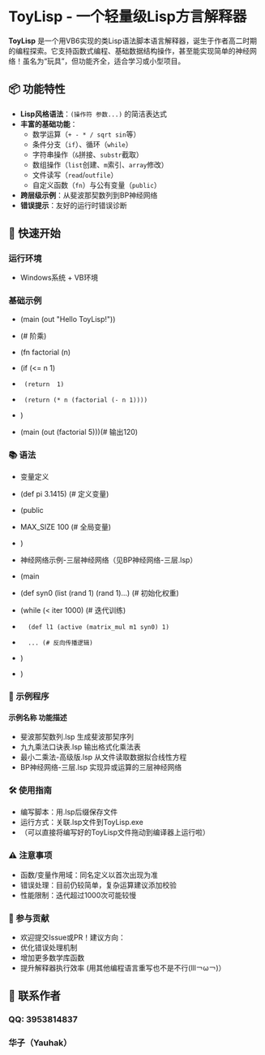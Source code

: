 # ToyLisp - 一个轻量级Lisp方言解释器

**ToyLisp** 是一个用VB6实现的类Lisp语法脚本语言解释器，诞生于作者高二时期的编程探索。它支持函数式编程、基础数据结构操作，甚至能实现简单的神经网络！虽名为“玩具”，但功能齐全，适合学习或小型项目。

## 📦 功能特性
- **Lisp风格语法**：`(操作符 参数...)` 的简洁表达式
- **丰富的基础功能**：
  - 数学运算（`+ - * / sqrt sin`等）
  - 条件分支（`if`）、循环（`while`）
  - 字符串操作（`&`拼接、`substr`截取）
  - 数组操作（`list`创建、`m`索引、`array`修改）
  - 文件读写（`read`/`outfile`）
  - 自定义函数（`fn`）与公有变量（`public`）
- **跨层级示例**：从斐波那契数列到BP神经网络
- **错误提示**：友好的运行时错误诊断

## 🚀 快速开始
### 运行环境
- Windows系统 + VB环境

### 基础示例
- (main (out "Hello ToyLisp!"))

- (# 阶乘)
- (fn factorial (n)
-    (if (<= n 1)
-      (return  1)
-      (return (* n (factorial (- n 1))))
- )
- (main (out (factorial 5)))(# 输出120)

### 📚 语法
- 变量定义
- (def pi 3.1415)  (# 定义变量)
- (public 
-    MAX_SIZE 100  (# 全局变量)
- )

- 神经网络示例-三层神经网络（见BP神经网络-三层.lsp）
- (main
-    (def syn0 (list (rand 1) (rand 1)...) (# 初始化权重)
-    (while (< iter 1000)  (# 迭代训练)
-       (def l1 (active (matrix_mul m1 syn0) 1)
-       ... (# 反向传播逻辑)
-    )
- )

### 🎯 示例程序
#### 示例名称	            功能描述
- 斐波那契数列.lsp	    生成斐波那契序列
- 九九乘法口诀表.lsp	  输出格式化乘法表
- 最小二乘法-高级版.lsp	从文件读取数据拟合线性方程
- BP神经网络-三层.lsp	  实现异或运算的三层神经网络

### 🛠️ 使用指南
- 编写脚本：用.lsp后缀保存文件
- 运行方式：关联.lsp文件到ToyLisp.exe
- （可以直接将编写好的ToyLisp文件拖动到编译器上运行啦）

### ⚠️ 注意事项
- 函数/变量作用域：同名定义以首次出现为准
- 错误处理：目前仍较简单，复杂运算建议添加校验
- 性能限制：迭代超过1000次可能较慢

### 🤝 参与贡献
- 欢迎提交Issue或PR！建议方向：
- 优化错误处理机制
- 增加更多数学库函数
- 提升解释器执行效率
(用其他编程语言重写也不是不行(lll￢ω￢)）

## 📮 联系作者
### QQ: 3953814837
### 华子（Yauhak）
